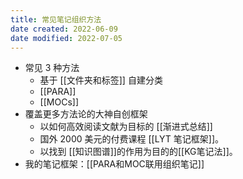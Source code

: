 ```yaml
---
title: 常见笔记组织方法
date created: 2022-06-09
date modified: 2022-07-05
---
```

- 常见 3 种方法
	- 基于 [[文件夹和标签]] 自建分类
	- [[PARA]]
	- [[MOCs]]
- 覆盖更多方法论的大神自创框架
	- 以如何高效阅读文献为目标的 [[渐进式总结]]
	- 国外 2000 美元的付费课程 [[LYT 笔记框架]]。
	- 以找到 [[知识图谱]]的作用为目的的[[KG笔记法]]。
- 我的笔记框架：[[PARA和MOC联用组织笔记]]

